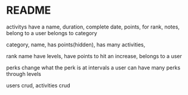# README

activitys have a name, duration, complete date, points, for rank, notes, belong to a user belongs to category 

category, name, has points(hidden), has many activities, 

rank name have levels, have points to hit an increase, belongs to a user 

perks change what the perk is at intervals a user can have many perks through levels


users crud,
activities crud 



